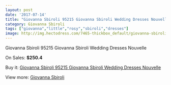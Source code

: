 ```yaml
---
layout: post
date: '2017-07-14'
title: "Giovanna Sbiroli 95215 Giovanna Sbiroli Wedding Dresses Nouvelle"
category: Giovanna Sbiroli
tags: ["giovanna","little","rosy","sbiroli","dresses"]
image: http://img.hectodress.com/7465-thickbox_default/giovanna-sbiroli-95215-giovanna-sbiroli-wedding-dresses-nouvelle.jpg
---
```

Giovanna Sbiroli 95215 Giovanna Sbiroli Wedding Dresses Nouvelle

On Sales: **$250.4**
<a href="https://www.hectodress.com/giovanna-sbiroli/3718-giovanna-sbiroli-95215-giovanna-sbiroli-wedding-dresses-nouvelle.html"><amp-img layout="responsive" width="600" height="600" src="//img.hectodress.com/7465-thickbox_default/giovanna-sbiroli-95215-giovanna-sbiroli-wedding-dresses-nouvelle.jpg" alt="Giovanna Sbiroli 95215 Giovanna Sbiroli Wedding Dresses Nouvelle 0" /></a>

Buy it: [Giovanna Sbiroli 95215 Giovanna Sbiroli Wedding Dresses Nouvelle](https://www.hectodress.com/giovanna-sbiroli/3718-giovanna-sbiroli-95215-giovanna-sbiroli-wedding-dresses-nouvelle.html "Giovanna Sbiroli 95215 Giovanna Sbiroli Wedding Dresses Nouvelle")

View more: [Giovanna Sbiroli](https://www.hectodress.com/65-giovanna-sbiroli "Giovanna Sbiroli")